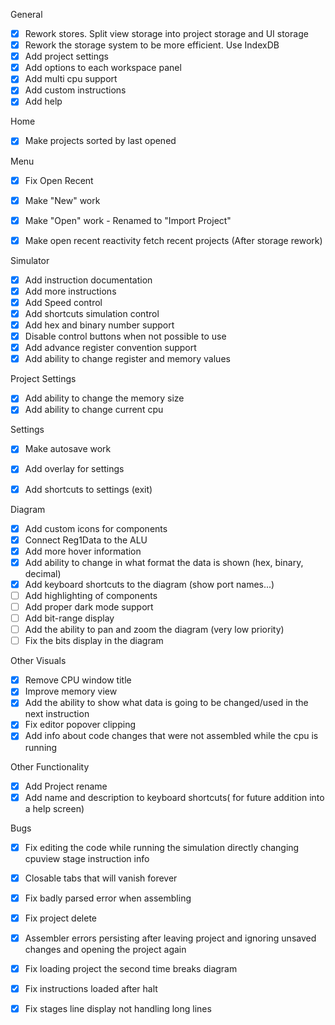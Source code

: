 
General
- [x] Rework stores. Split view storage into project storage and UI storage
- [x] Rework the storage system to be more efficient. Use IndexDB
- [x] Add project settings
- [x] Add options to each workspace panel
- [x] Add multi cpu support
- [x] Add custom instructions
- [x] Add help

Home
- [x] Make projects sorted by last opened

Menu
- [x] Fix Open Recent
- [x] Make "New" work
- [x] Make "Open" work - Renamed to "Import Project"
- [x] Make open recent reactivity fetch recent projects (After storage rework)


Simulator
- [x] Add instruction documentation
- [x] Add more instructions
- [x] Add Speed control
- [x] Add shortcuts simulation control
- [x] Add hex and binary number support
- [x] Disable control buttons when not possible to use
- [x] Add advance register convention support
- [x] Add ability to change register and memory values

Project Settings
- [x] Add ability to change the memory size
- [x] Add ability to change current cpu

Settings
- [x] Make autosave work
- [x] Add overlay for settings
- [x] Add shortcuts to settings (exit)


Diagram
- [x] Add custom icons for components
- [x] Connect Reg1Data to the ALU
- [x] Add more hover information
- [x] Add ability to change in what format the data is shown (hex, binary, decimal)
- [x] Add keyboard shortcuts to the diagram (show port names...) 
- [ ] Add highlighting of components
- [ ] Add proper dark mode support
- [ ] Add bit-range display
- [ ] Add the ability to pan and zoom the diagram (very low priority)
- [ ] Fix the bits display in the diagram

Other Visuals
- [x] Remove CPU window title
- [x] Improve memory view
- [x] Add the ability to show what data is going to be changed/used in the next instruction
- [x] Fix editor popover clipping
- [x] Add info about code changes that were not assembled while the cpu is running

Other Functionality
- [x] Add Project rename
- [x] Add name and description to keyboard shortcuts( for future addition into a help screen)

Bugs
- [x] Fix editing the code while running the simulation directly changing cpuview stage instruction info
- [x] Closable tabs that will vanish forever
- [x] Fix badly parsed error when assembling
- [x] Fix project delete
- [x] Assembler errors persisting after leaving project and ignoring unsaved changes and opening the project again
- [x] Fix loading project the second time breaks diagram
- [x] Fix instructions loaded after halt
- [x] Fix stages line display not handling long lines

